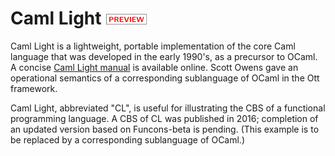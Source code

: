 Caml Light ![PREVIEW](../../Funcons-beta/preview.png)
==========

Caml Light is a lightweight, portable implementation of the core Caml language
that was developed in the early 1990's, as a precursor to OCaml. A concise
[Caml Light manual] is available online. Scott Owens gave an operational
semantics of a corresponding sublanguage of OCaml in the Ott framework.

Caml Light, abbreviated "CL", is useful for illustrating the CBS of a 
functional programming language. A CBS of CL was published in 2016;
completion of an updated version based on Funcons-beta is pending.
(This example is to be replaced by a corresponding sublanguage of OCaml.)

[Caml Light manual]: https://caml.inria.fr/pub/docs/manual-caml-light/
